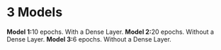 # 3 Models

<b> Model 1:</b>10 epochs. With a Dense Layer.
<b> Model 2:</b>20 epochs. Without a Dense Layer.
<b> Model 3:</b>6 epochs. Without a Dense Layer.
